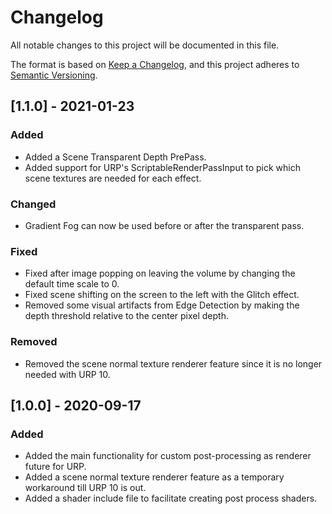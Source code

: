 # Changelog
All notable changes to this project will be documented in this file.

The format is based on [Keep a Changelog](https://keepachangelog.com/en/1.0.0/),
and this project adheres to [Semantic Versioning](https://semver.org/spec/v2.0.0.html).

## [1.1.0] - 2021-01-23
### Added
- Added a Scene Transparent Depth PrePass.
- Added support for URP's ScriptableRenderPassInput to pick which scene textures are needed for each effect. 

### Changed
- Gradient Fog can now be used before or after the transparent pass.

### Fixed
- Fixed after image popping on leaving the volume by changing the default time scale to 0.
- Fixed scene shifting on the screen to the left with the Glitch effect.
- Removed some visual artifacts from Edge Detection by making the depth threshold relative to the center pixel depth.

### Removed
- Removed the scene normal texture renderer feature since it is no longer needed with URP 10.

## [1.0.0] - 2020-09-17
### Added
- Added the main functionality for custom post-processing as renderer future for URP.
- Added a scene normal texture renderer feature as a temporary workaround till URP 10 is out.
- Added a shader include file to facilitate creating post process shaders. 